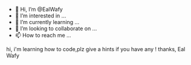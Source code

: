 - 👋 Hi, I’m @EalWafy
- 👀 I’m interested in ...
- 🌱 I’m currently learning ...
- 💞️ I’m looking to collaborate on ...
- 📫 How to reach me ...

<!---
EalWafy/EalWafy is a ✨ special ✨ repository because its `README.md` (this file) appears on your GitHub profile.
You can click the Preview link to take a look at your changes.
--->
hi, i'm learning how to code,plz give a hints if you have any !
thanks,
Eal Wafy
